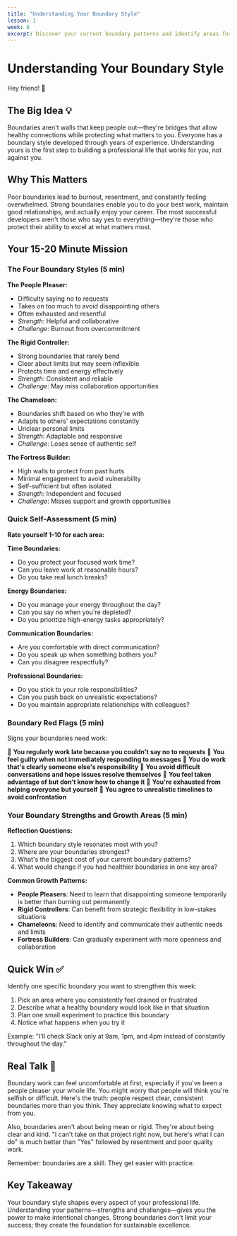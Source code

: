 ```yaml
---
title: "Understanding Your Boundary Style"
lesson: 1
week: 8
excerpt: Discover your current boundary patterns and identify areas for improvement.
---
```


# Understanding Your Boundary Style

Hey friend! 👋

## The Big Idea 💡

Boundaries aren't walls that keep people out—they're bridges that allow healthy
connections while protecting what matters to you. Everyone has a boundary style
developed through years of experience. Understanding yours is the first step to
building a professional life that works for you, not against you.

## Why This Matters

Poor boundaries lead to burnout, resentment, and constantly feeling overwhelmed.
Strong boundaries enable you to do your best work, maintain good relationships,
and actually enjoy your career. The most successful developers aren't those who
say yes to everything—they're those who protect their ability to excel at what
matters most.

## Your 15-20 Minute Mission

### The Four Boundary Styles (5 min)

**The People Pleaser:**

- Difficulty saying no to requests
- Takes on too much to avoid disappointing others
- Often exhausted and resentful
- _Strength_: Helpful and collaborative
- _Challenge_: Burnout from overcommitment

**The Rigid Controller:**

- Strong boundaries that rarely bend
- Clear about limits but may seem inflexible
- Protects time and energy effectively
- _Strength_: Consistent and reliable
- _Challenge_: May miss collaboration opportunities

**The Chameleon:**

- Boundaries shift based on who they're with
- Adapts to others' expectations constantly
- Unclear personal limits
- _Strength_: Adaptable and responsive
- _Challenge_: Loses sense of authentic self

**The Fortress Builder:**

- High walls to protect from past hurts
- Minimal engagement to avoid vulnerability
- Self-sufficient but often isolated
- _Strength_: Independent and focused
- _Challenge_: Misses support and growth opportunities

### Quick Self-Assessment (5 min)

**Rate yourself 1-10 for each area:**

**Time Boundaries:**

- Do you protect your focused work time?
- Can you leave work at reasonable hours?
- Do you take real lunch breaks?

**Energy Boundaries:**

- Do you manage your energy throughout the day?
- Can you say no when you're depleted?
- Do you prioritize high-energy tasks appropriately?

**Communication Boundaries:**

- Are you comfortable with direct communication?
- Do you speak up when something bothers you?
- Can you disagree respectfully?

**Professional Boundaries:**

- Do you stick to your role responsibilities?
- Can you push back on unrealistic expectations?
- Do you maintain appropriate relationships with colleagues?

### Boundary Red Flags (5 min)

Signs your boundaries need work:

🚩 **You regularly work late because you couldn't say no to requests** 🚩 **You
feel guilty when not immediately responding to messages** 🚩 **You do work
that's clearly someone else's responsibility** 🚩 **You avoid difficult
conversations and hope issues resolve themselves** 🚩 **You feel taken advantage
of but don't know how to change it** 🚩 **You're exhausted from helping everyone
but yourself** 🚩 **You agree to unrealistic timelines to avoid confrontation**

### Your Boundary Strengths and Growth Areas (5 min)

**Reflection Questions:**

1. Which boundary style resonates most with you?
2. Where are your boundaries strongest?
3. What's the biggest cost of your current boundary patterns?
4. What would change if you had healthier boundaries in one key area?

**Common Growth Patterns:**

- **People Pleasers**: Need to learn that disappointing someone temporarily is
  better than burning out permanently
- **Rigid Controllers**: Can benefit from strategic flexibility in low-stakes
  situations
- **Chameleons**: Need to identify and communicate their authentic needs and
  limits
- **Fortress Builders**: Can gradually experiment with more openness and
  collaboration

## Quick Win ✅

Identify one specific boundary you want to strengthen this week:

1. Pick an area where you consistently feel drained or frustrated
2. Describe what a healthy boundary would look like in that situation
3. Plan one small experiment to practice this boundary
4. Notice what happens when you try it

Example: "I'll check Slack only at 9am, 1pm, and 4pm instead of constantly
throughout the day."

## Real Talk 💬

Boundary work can feel uncomfortable at first, especially if you've been a
people pleaser your whole life. You might worry that people will think you're
selfish or difficult. Here's the truth: people respect clear, consistent
boundaries more than you think. They appreciate knowing what to expect from you.

Also, boundaries aren't about being mean or rigid. They're about being clear and
kind. "I can't take on that project right now, but here's what I can do" is much
better than "Yes" followed by resentment and poor quality work.

Remember: boundaries are a skill. They get easier with practice.

## Key Takeaway

Your boundary style shapes every aspect of your professional life. Understanding
your patterns—strengths and challenges—gives you the power to make intentional
changes. Strong boundaries don't limit your success; they create the foundation
for sustainable excellence.
